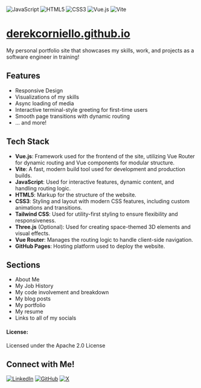 ![JavaScript](https://img.shields.io/badge/javascript-%23F7DF1E.svg?style=for-the-badge&logo=javascript&logoColor=black) ![HTML5](https://img.shields.io/badge/html5-%23E34F26.svg?style=for-the-badge&logo=html5&logoColor=white) ![CSS3](https://img.shields.io/badge/css3-%231572B6.svg?style=for-the-badge&logo=css3&logoColor=white) ![Vue.js](https://img.shields.io/badge/Vue.js-%234FC08D.svg?style=for-the-badge&logo=vue.js&logoColor=white) ![Vite](https://img.shields.io/badge/Vite-%23646CFF.svg?style=for-the-badge&logo=vite&logoColor=white)

# [derekcorniello.github.io](https://www.derekcorniello.github.io)  
My personal portfolio site that showcases my skills, work, and projects as a software engineer in training!

## Features  
- Responsive Design  
- Visualizations of my skills  
- Async loading of media  
- Interactive terminal-style greeting for first-time users  
- Smooth page transitions with dynamic routing  
- ... and more!

## Tech Stack  
- **Vue.js**: Framework used for the frontend of the site, utilizing Vue Router for dynamic routing and Vue components for modular structure.  
- **Vite**: A fast, modern build tool used for development and production builds.  
- **JavaScript**: Used for interactive features, dynamic content, and handling routing logic.  
- **HTML5**: Markup for the structure of the website.  
- **CSS3**: Styling and layout with modern CSS features, including custom animations and transitions.  
- **Tailwind CSS**: Used for utility-first styling to ensure flexibility and responsiveness.  
- **Three.js** (Optional): Used for creating space-themed 3D elements and visual effects.  
- **Vue Router**: Manages the routing logic to handle client-side navigation.  
- **GitHub Pages**: Hosting platform used to deploy the website.

## Sections  
- About Me  
- My Job History  
- My code involvement and breakdown  
- My blog posts  
- My portfolio  
- My resume  
- Links to all of my socials  

#### License:  
Licensed under the Apache 2.0 License

## Connect with Me!  
[![LinkedIn](https://img.shields.io/badge/LinkedIn-%230A66C2.svg?style=for-the-badge&logo=linkedin&logoColor=white)](https://www.linkedin.com/in/derek-corniello) [![GitHub](https://img.shields.io/badge/GitHub-%23121011.svg?style=for-the-badge&logo=github&logoColor=white)](https://github.com/derekcorniello) [![X](https://img.shields.io/badge/X-%231DA1F2.svg?style=for-the-badge&logo=x&logoColor=white)](https://x.com/derekcorniello)
